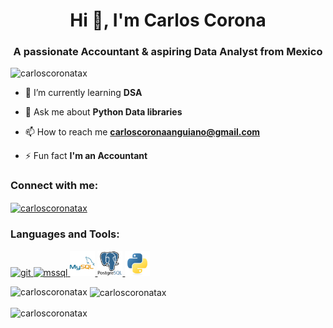 <h1 align="center">Hi 👋, I'm Carlos Corona</h1>
<h3 align="center">A passionate Accountant & aspiring Data Analyst from Mexico</h3>

<p align="left"> <img src="https://komarev.com/ghpvc/?username=carloscoronatax&label=Profile%20views&color=0e75b6&style=flat" alt="carloscoronatax" /> </p>

- 🌱 I’m currently learning **DSA**

- 💬 Ask me about **Python Data libraries**

- 📫 How to reach me **carloscoronaanguiano@gmail.com**

- ⚡ Fun fact **I'm an Accountant**

<h3 align="left">Connect with me:</h3>
<p align="left">
<a href="https://linkedin.com/in/carloscoronatax" target="blank"><img align="center" src="https://raw.githubusercontent.com/rahuldkjain/github-profile-readme-generator/master/src/images/icons/Social/linked-in-alt.svg" alt="carloscoronatax" height="30" width="40" /></a>
</p>

<h3 align="left">Languages and Tools:</h3>
<p align="left"> <a href="https://git-scm.com/" target="_blank" rel="noreferrer"> <img src="https://www.vectorlogo.zone/logos/git-scm/git-scm-icon.svg" alt="git" width="40" height="40"/> </a> <a href="https://www.microsoft.com/en-us/sql-server" target="_blank" rel="noreferrer"> <img src="https://www.svgrepo.com/show/303229/microsoft-sql-server-logo.svg" alt="mssql" width="40" height="40"/> </a> <a href="https://www.mysql.com/" target="_blank" rel="noreferrer"> <img src="https://raw.githubusercontent.com/devicons/devicon/master/icons/mysql/mysql-original-wordmark.svg" alt="mysql" width="40" height="40"/> </a> <a href="https://www.postgresql.org" target="_blank" rel="noreferrer"> <img src="https://raw.githubusercontent.com/devicons/devicon/master/icons/postgresql/postgresql-original-wordmark.svg" alt="postgresql" width="40" height="40"/> </a> <a href="https://www.python.org" target="_blank" rel="noreferrer"> <img src="https://raw.githubusercontent.com/devicons/devicon/master/icons/python/python-original.svg" alt="python" width="40" height="40"/> </a> </p>

<p><img align="left" src="https://github-readme-stats.vercel.app/api/top-langs?username=carloscoronatax&show_icons=true&locale=en&layout=compact" alt="carloscoronatax" /></p>

<p>&nbsp;<img align="center" src="https://github-readme-stats.vercel.app/api?username=carloscoronatax&show_icons=true&locale=en" alt="carloscoronatax" /></p>

<p><img align="center" src="https://github-readme-streak-stats.herokuapp.com/?user=carloscoronatax&" alt="carloscoronatax" /></p>
